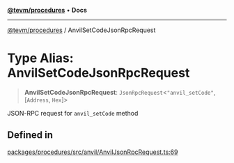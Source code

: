 [**@tevm/procedures**](../README.md) • **Docs**

***

[@tevm/procedures](../globals.md) / AnvilSetCodeJsonRpcRequest

# Type Alias: AnvilSetCodeJsonRpcRequest

> **AnvilSetCodeJsonRpcRequest**: `JsonRpcRequest`\<`"anvil_setCode"`, [`Address`, `Hex`]\>

JSON-RPC request for `anvil_setCode` method

## Defined in

[packages/procedures/src/anvil/AnvilJsonRpcRequest.ts:69](https://github.com/qbzzt/tevm-monorepo/blob/main/packages/procedures/src/anvil/AnvilJsonRpcRequest.ts#L69)
